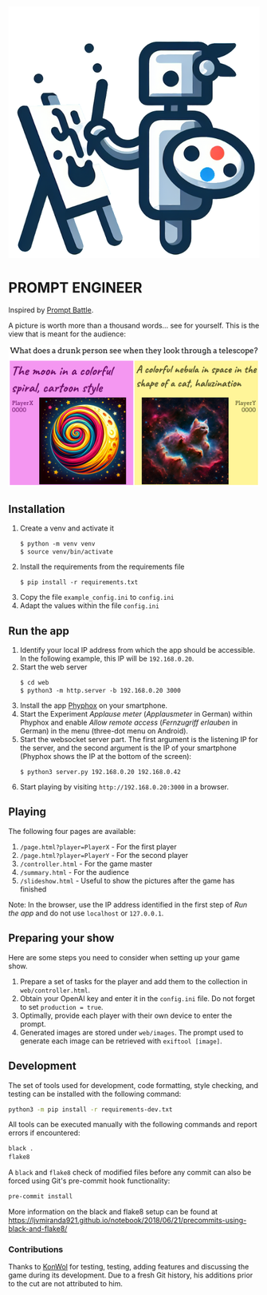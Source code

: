 <img src='https://raw.githubusercontent.com/He-Ro/Prompt-Engineer/main/docs/robot-artist.png'>

# PROMPT ENGINEER

Inspired by [Prompt Battle](https://promptbattle.com/).

A picture is worth more than a thousand words… see for yourself. This is the view that is meant for the audience:

<img src='https://raw.githubusercontent.com/He-Ro/Prompt-Engineer/main/docs/summary_example.png'>

## Installation

1. Create a venv and activate it
   ```
   $ python -m venv venv
   $ source venv/bin/activate
   ```
2. Install the requirements from the requirements file
   ```
   $ pip install -r requirements.txt
   ```
3. Copy the file `example_config.ini` to `config.ini`
4. Adapt the values within the file `config.ini`

## Run the app

1. Identify your local IP address from which the app should be accessible. In the following example, this IP will be `192.168.0.20`.
2. Start the web server
   ```
   $ cd web
   $ python3 -m http.server -b 192.168.0.20 3000
   ```
3. Install the app [Phyphox](https://play.google.com/store/apps/details?id=de.rwth_aachen.phyphox) on your smartphone.
4. Start the Experiment *Applause meter* (*Applausmeter* in German) within Phyphox and enable *Allow remote access* (*Fernzugriff erlauben* in German) in the menu (three-dot menu on Android).
5. Start the websocket server part. The first argument is the listening IP for the server, and the second argument is the IP of your smartphone (Phyphox shows the IP at the bottom of the screen):
   ```
   $ python3 server.py 192.168.0.20 192.168.0.42
   ```
6. Start playing by visiting `http://192.168.0.20:3000` in a browser.

## Playing

The following four pages are available:

1. `/page.html?player=PlayerX` - For the first player
2. `/page.html?player=PlayerY` - For the second player
3. `/controller.html` - For the game master
4. `/summary.html` - For the audience
5. `/slideshow.html` - Useful to show the pictures after the game has finished

Note: In the browser, use the IP address identified in the first step of *Run the app* and do not use `localhost` or `127.0.0.1`.

## Preparing your show

Here are some steps you need to consider when setting up your game show.

1. Prepare a set of tasks for the player and add them to the collection in `web/controller.html`.
2. Obtain your OpenAI key and enter it in the `config.ini` file. Do not forget to set `production = true`.
3. Optimally, provide each player with their own device to enter the prompt.
4. Generated images are stored under `web/images`. The prompt used to generate each image can be retrieved with `exiftool [image]`.

## Development

The set of tools used for development, code formatting, style checking, and testing can be installed with the following command:

```bash
python3 -m pip install -r requirements-dev.txt
```

All tools can be executed manually with the following commands and report errors if encountered:

```bash
black .
flake8
```

A `black` and `flake8` check of modified files before any commit can also be forced using Git's pre-commit hook functionality:

```bash
pre-commit install
```

More information on the black and flake8 setup can be found at https://ljvmiranda921.github.io/notebook/2018/06/21/precommits-using-black-and-flake8/

### Contributions

Thanks to [KonWol](https://github.com/KonWol) for testing, testing, adding features and discussing the game during its development. Due to a fresh Git history, his additions prior to the cut are not attributed to him.
